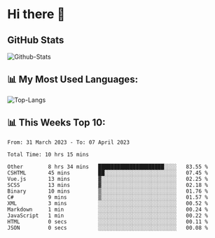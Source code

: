 # Hi there 👋

## GitHub Stats
![Github-Stats](https://github-readme-stats.vercel.app/api?username=ltorson&show_icons=true&theme=radical&count_private=true)

## 📊 My Most Used Languages:
![Top-Langs](https://github-readme-stats.vercel.app/api/top-langs/?username=LTorson&layout=compact&langs_count=10)

## 📊 This Weeks Top 10:
<!--START_SECTION:waka-->

```text
From: 31 March 2023 - To: 07 April 2023

Total Time: 10 hrs 15 mins

Other        8 hrs 34 mins   █████████████████████░░░░   83.55 %
CSHTML       45 mins         ██░░░░░░░░░░░░░░░░░░░░░░░   07.45 %
Vue.js       13 mins         ▓░░░░░░░░░░░░░░░░░░░░░░░░   02.25 %
SCSS         13 mins         ▓░░░░░░░░░░░░░░░░░░░░░░░░   02.18 %
Binary       10 mins         ▒░░░░░░░░░░░░░░░░░░░░░░░░   01.76 %
C#           9 mins          ▒░░░░░░░░░░░░░░░░░░░░░░░░   01.57 %
XML          3 mins          ░░░░░░░░░░░░░░░░░░░░░░░░░   00.52 %
Markdown     1 min           ░░░░░░░░░░░░░░░░░░░░░░░░░   00.24 %
JavaScript   1 min           ░░░░░░░░░░░░░░░░░░░░░░░░░   00.22 %
HTML         0 secs          ░░░░░░░░░░░░░░░░░░░░░░░░░   00.11 %
JSON         0 secs          ░░░░░░░░░░░░░░░░░░░░░░░░░   00.08 %
```

<!--END_SECTION:waka-->
